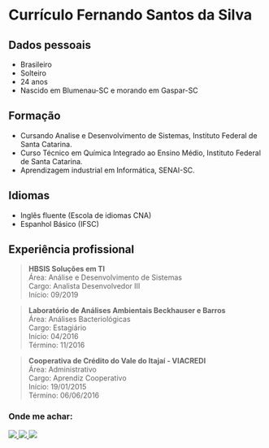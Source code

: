 # Currículo Fernando Santos da Silva

## Dados pessoais
- Brasileiro
- Solteiro
- 24 anos
- Nascido em Blumenau-SC e morando em Gaspar-SC

## Formação
- Cursando Analise e Desenvolvimento de Sistemas, Instituto Federal de
Santa Catarina.
- Curso Técnico em Química Integrado ao Ensino Médio, Instituto Federal de
Santa Catarina.
- Aprendizagem industrial em Informática, SENAI-SC.

## Idiomas
- Inglês fluente (Escola de idiomas CNA)
- Espanhol Básico (IFSC)

## Experiência profissional
> <strong>HBSIS Soluções em TI</strong> <br>
Área: Análise e Desenvolvimento de Sistemas <br>
Cargo: Analista Desenvolvedor III <br>
Início: 09/2019

> <strong>Laboratório de Análises Ambientais Beckhauser e Barros</strong> <br>
Área: Análises Bacteriológicas <br>
Cargo: Estagiário <br>
Início: 04/2016 <br>
Término: 11/2016 <br>

> <strong>Cooperativa de Crédito do Vale do Itajaí - VIACREDI</strong> <br>
Área: Administrativo <br>
Cargo: Aprendiz Cooperativo <br>
Início: 19/01/2015 <br>
Término: 06/06/2016 <br>

### Onde me achar:

<a href='https://www.linkedin.com/in/fernandosantossilva/' target="_blank">
  <img src="https://img.shields.io/badge/LinkedIn-0077B5?style=for-the-badge&logo=linkedin&logoColor=white"/>
</a>
<a href='https://www.npmjs.com/~fernando.silva' target="_blank">
  <img src="https://img.shields.io/badge/NPM-ededed?style=for-the-badge&logo=npm"/>
</a>
<a href='https://github.com/fernando-silva-dev' target="_blank">
  <img src="https://img.shields.io/badge/GitHub-000?style=for-the-badge&logo=github"/>
</a>
